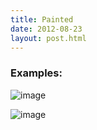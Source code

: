 ```yaml
---
title: Painted 
date: 2012-08-23
layout: post.html
---
```


### Examples:
![image](https://user-images.githubusercontent.com/19536044/58281106-eba3e100-7d67-11e9-80e0-b68a98f94618.png)

![image](https://user-images.githubusercontent.com/19536044/58281115-f1012b80-7d67-11e9-863b-1a40c8c073e6.png)
